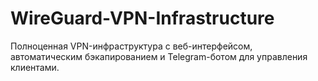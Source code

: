 # WireGuard-VPN-Infrastructure
Полноценная VPN-инфраструктура с веб-интерфейсом, автоматическим бэкапированием и Telegram-ботом для управления клиентами.
